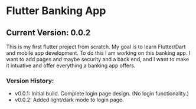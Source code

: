 # Flutter Banking App

## Current Version: 0.0.2

This is my first flutter project from scratch. My goal is to learn Flutter/Dart and mobile app development. To do this I am working on this banking app. I want to add pages and maybe security and a back end, and I want to make it intuative and offer everything a banking app offers.

### Version History:

* v0.0.1: Initial build. Complete login page design. (No login functionality.)
* v0.0.2: Added light/dark mode to login page.